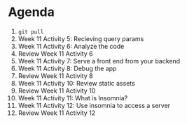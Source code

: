 # Agenda

1. `git pull`
1. Week 11 Activity 5: Recieving query params
1. Week 11 Activity 6: Analyze the code
1. Review Week 11 Activity 6
1. Week 11 Activity 7: Serve a front end from your backend
1. Week 11 Activity 8: Debug the app
1. Review Week 11 Activity 8
1. Week 11 Activity 10: Review static assets
1. Review Week 11 Activity 10
1. Week 11 Activity 11: What is Insomnia?
1. Week 11 Activity 12: Use insomnia to access a server
1. Review Week 11 Activity 12

